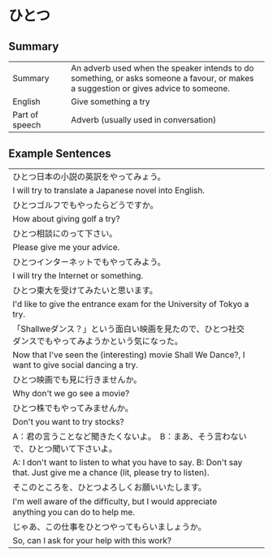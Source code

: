 # ひとつ

## Summary

<table><tr>   <td>Summary<td>   <td>An adverb used when the speaker intends to do something, or asks someone a favour, or makes a suggestion or gives advice to someone.</td><tr><tr>   <td>English<td>   <td>Give something a try</td><tr><tr>   <td>Part of speech<td>   <td>Adverb (usually used in conversation)</td><tr></table></table></table>

## Example Sentences

<table><tr><td>ひとつ日本の小説の英訳をやってみょう。<td><tr><tr><td>I will try to translate a Japanese novel into English.<td><tr><tr><td>ひとつゴルフでもやったらどうですか。<td><tr><tr><td>How about giving golf a try?<td><tr><tr><td>ひとつ相談にのって下さい。<td><tr><tr><td>Please give me your advice.<td><tr><tr><td>ひとつインターネットでもやってみよう。<td><tr><tr><td>I will try the Internet or something.<td><tr><tr><td>ひとつ東大を受けてみたいと思います。<td><tr><tr><td>I'd like to give the entrance exam for the University of Tokyo a try.<td><tr><tr><td>「Shallweダンス？」という面白い映画を見たので、ひとつ社交ダンスでもやってみようかという気になった。<td><tr><tr><td>Now that I've seen the (interesting) movie Shall We Dance?, I want to give social dancing a try.<td><tr><tr><td>ひとつ映画でも見に行きませんか。<td><tr><tr><td>Why don't we go see a movie?<td><tr><tr><td>ひとつ株でもやってみませんか。<td><tr><tr><td>Don't you want to try stocks?<td><tr><tr><td>A：君の言うことなど聞きたくないよ。　B：まあ、そう言わないで、ひとつ聞いて下さいよ。<td><tr><tr><td>A: I don't want to listen to what you have to say. B: Don't say that. Just give me a chance (lit, please try to listen).<td><tr><tr><td>そこのところを、ひとつよろしくお願いいたします。<td><tr><tr><td>I'm well aware of the difﬁculty, but I would appreciate anything you can do to help me.<td><tr><tr><td>じゃあ、この仕事をひとつやってもらいましょうか。<td><tr><tr><td>So, can I ask for your help with this work?<td><tr></table>

